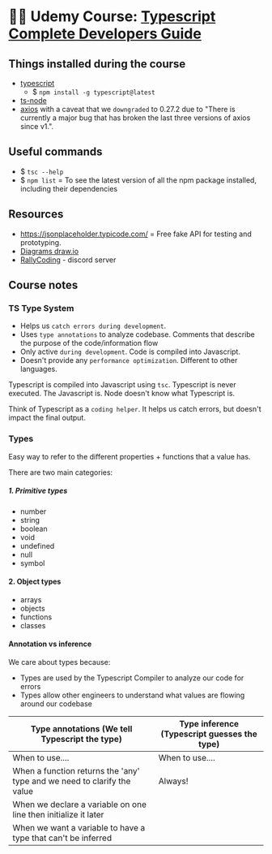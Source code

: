 # 👩‍💻 Udemy Course: [Typescript Complete Developers Guide](https://www.udemy.com/course/typescript-the-complete-developers-guide)

## Things installed during the course

- [typescript](https://www.npmjs.com/package/typescript)
  - $ `npm install -g typescript@latest`
- [ts-node](https://www.npmjs.comg/package/ts-node)
- [axios](https://www.npmjs.com/package/axios) with a caveat that we `downgraded` to 0.27.2 due to "There is currently a major bug that has broken the last three versions of axios since v1.".

## Useful commands

- $ `tsc --help`
- $ `npm list` = To see the latest version of all the npm package installed, including their dependencies

## Resources

- https://jsonplaceholder.typicode.com/ = Free fake API for testing and prototyping.
- [Diagrams draw.io](https://www.drawio.com/)
- [RallyCoding](https://discord.com/channels/797239171730505839/797239171730505842) - discord server

## Course notes

### TS Type System

- Helps us `catch errors during development`.
- Uses `type annotations` to analyze codebase. Comments that describe the purpose of the code/information flow
- Only active `during development`. Code is compiled into Javascript.
- Doesn't provide any `performance optimization`. Different to other languages.

Typescript is compiled into Javascript using `tsc`. Typescript is never executed. The Javascript is. Node doesn't know what Typescript is.

Think of Typescript as a `coding helper`. It helps us catch errors, but doesn't impact the final output.

### Types

Easy way to refer to the different properties + functions that a value has.

There are two main categories:

##### 1. Primitive types

- number
- string
- boolean
- void
- undefined
- null
- symbol

#### 2. Object types

- arrays
- objects
- functions
- classes

#### Annotation vs inference

We care about types because:

- Types are used by the Typescript Compiler to analyze our code for errors
- Types allow other engineers to understand what values are flowing around our codebase

| Type annotations (We tell Typescript the type) |  Type inference (Typescript guesses the type) |
| -------------------- | ------ | 
| When to use....               | When to use.... | 
| When a function returns the 'any' type and we need to clarify the value                | Always! | 
| When we declare a variable on one line then initialize it later               |  | 
| When we want a variable to have a type that can't be inferred